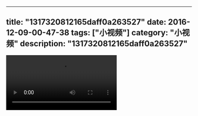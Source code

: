 
---
title: "1317320812165daff0a263527"
date: 2016-12-09-00-47-38
tags: ["小视频"]
category: "小视频"
description: "1317320812165daff0a263527"
---
<video src="http://ohtsqip0g.bkt.clouddn.com/1317320812165daff0a263527.mp4" controls="controls"></video>
